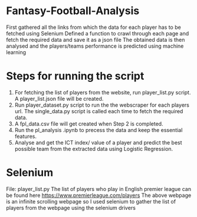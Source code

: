 # Fantasy-Football-Analysis

First gathered all the links from which the data for each player has to be fetched using Selenium
Defined a function to crawl through each page and fetch the required data and save it as a json file
The obtained data is then analysed and the players/teams performance is predicted using machine learning


# Steps for running the script

  1. For fetching the list of players from the website, run player_list.py script. A player_list.json file will be created.
  2. Run player_dataset.py script to run the the webscraper for each players url. The single_data.py script is called each time 
  to fetch the required data.
  3. A fpl_data.csv file will get created when Step 2 is completed.
  4. Run the pl_analysis .ipynb to precess the data and keep the essential features.
  5. Analyse and get the ICT index/ value of a player and predict the best possible team from the extracted data using 
  Logistic Regression.


# Selenium
File: player_list.py
  The list of players who play in English premier league can be found here https://www.premierleague.com/players
  The above webpage is an infinite scrolling webpage so I used selenium to gather the list of players from the webpage using the
  selenium drivers
  
